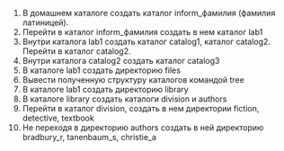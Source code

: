 1) В домашнем каталоге создать каталог inform_фамилия (фамилия латиницей).
2) Перейти в каталог inform_фамилия создать в нем каталог lab1
3) Внутри каталога lab1 создать каталог catalog1, каталог catalog2. Перейти в каталог catalog2.
4) Внутри каталога catalog2 создать каталог catalog3
5) В каталоге lab1 создать директорию files
6) Вывести полученную структуру каталогов командой tree
7) В каталоге lab1 создать директорию library
8) В каталоге library создать каталоги division и authors
9) Перейти в каталог division, создать в нем директории fiction, detective, textbook
10) Не переходя в директорию authors создать в ней директорию bradbury_r, tanenbaum_s, christie_a
